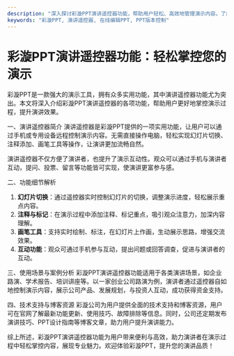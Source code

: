 ```yaml
---
description: "深入探讨彩漩PPT演讲遥控器功能，帮助用户轻松、高效地管理演示内容。了解如何借助彩漩产品提升演讲体验。"
keywords: "彩漩PPT, 演讲遥控器, 在线编辑PPT, PPT版本控制"
---
```

# 彩漩PPT演讲遥控器功能：轻松掌控您的演示

彩漩PPT是一款强大的演示工具，拥有众多实用功能，其中演讲遥控器功能尤为突出。本文将深入介绍彩漩PPT演讲遥控器的各项功能，帮助用户更好地掌控演示过程，提升演讲效果。

一、演讲遥控器简介
演讲遥控器是彩漩PPT提供的一项实用功能，让用户可以通过手机或专用设备远程控制演示内容。无需直接操作电脑，轻松实现幻灯片切换、注释添加、画笔工具等操作，让演讲更加流畅自然。

演讲遥控器不仅方便了演讲者，也提升了演示互动性。观众可以通过手机与演讲者互动，提问、投票、留言等功能皆可实现，使演讲更富参与感。

二、功能细节解析
1. **幻灯片切换**：通过遥控器实时控制幻灯片的切换，调整演示进度，轻松展示重点内容。
2. **注释与标记**：在演示过程中添加注释、标记重点，吸引观众注意力，加深内容理解。
3. **画笔工具**：支持实时绘制、标注，在幻灯片上作画，生动展示思路，增强交流效果。
4. **互动功能**：观众可通过手机参与互动，提出问题或回答调查，促进与演讲者的互动。

三、使用场景与案例分析
彩漩PPT演讲遥控器功能适用于各类演讲场景，如企业路演、学术报告、培训讲座等。以一家创业公司路演为例，演讲者通过遥控器自如地控制演示内容，展示公司产品、发展规划，与投资人互动，成功获得资金支持。

四、技术支持与博客资源
彩漩公司为用户提供全面的技术支持和博客资源，用户可在官网了解最新功能更新、使用技巧、故障排除等信息。同时，公司还定期发布演讲技巧、PPT设计指南等博客文章，助力用户提升演讲能力。

综上所述，彩漩PPT演讲遥控器功能为用户带来便利与高效，助力演讲者在演示过程中轻松掌控内容，展现专业魅力。欢迎体验彩漩PPT，提升您的演讲品质！
